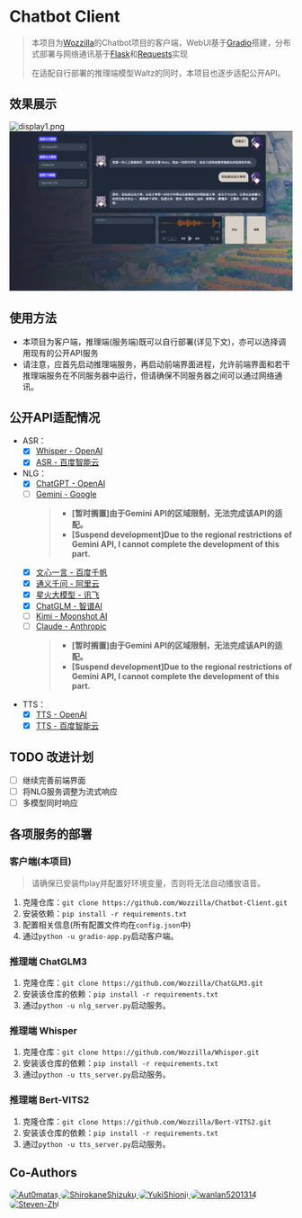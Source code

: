 # Chatbot Client

> 本项目为[Wozzilla](https://github.com/orgs/Wozzilla)的Chatbot项目的客户端，WebUI基于[Gradio](https://www.gradio.app/)搭建，分布式部署与网络通讯基于[Flask](https://github.com/pallets/flask)和[Requests](https://requests.readthedocs.io/en/latest)实现
>
> 在适配自行部署的推理端模型Waltz的同时，本项目也逐步适配公开API。

## 效果展示

![display1.png](display1.png)
![display2.png](display2.png)

## 使用方法

* 本项目为客户端，推理端(服务端)既可以自行部署(详见下文)，亦可以选择调用现有的公开API服务
* 请注意，应首先启动推理端服务，再启动前端界面进程，允许前端界面和若干推理端服务在不同服务器中运行，但请确保不同服务器之间可以通过网络通讯。

## 公开API适配情况

* ASR：
  * [x] [Whisper - OpenAI](https://platform.openai.com/docs/guides/speech-to-text)
  * [x] [ASR - 百度智能云](https://cloud.baidu.com/doc/SPEECH/s/qlcirqhz0)
* NLG：
  * [x] [ChatGPT - OpenAI](https://platform.openai.com/docs/guides/text-generation)
  * [ ] [Gemini - Google](https://ai.google.dev/tutorials/python_quickstart)
    > * **[暂时搁置]由于Gemini API的区域限制，无法完成该API的适配。**
    > * **[Suspend development]Due to the regional restrictions of Gemini API, I cannot complete the development of this part.**
  * [x] [文心一言 - 百度千帆](https://cloud.baidu.com/doc/WENXINWORKSHOP/s/flfmc9do2)
  * [x] [通义千问 - 阿里云](https://help.aliyun.com/zh/dashscope/developer-reference/api-details)
  * [x] [星火大模型 - 讯飞](https://console.xfyun.cn/services/bm35)
  * [x] [ChatGLM - 智谱AI](https://open.bigmodel.cn/dev/api)
  * [ ] [Kimi - Moonshot AI]()
  * [ ] [Claude - Anthropic]()
    > * **[暂时搁置]由于Gemini API的区域限制，无法完成该API的适配。**
    > * **[Suspend development]Due to the regional restrictions of Gemini API, I cannot complete the development of this part.**
* TTS：
  * [x] [TTS - OpenAI](https://platform.openai.com/docs/guides/text-to-speech)
  * [x] [TTS - 百度智能云](https://cloud.baidu.com/doc/SPEECH/s/mlciskuqn)

## TODO 改进计划

* [ ] 继续完善前端界面
* [ ] 将NLG服务调整为流式响应
* [ ] 多模型同时响应

## 各项服务的部署

### 客户端(本项目)

> 请确保已安装ffplay并配置好环境变量，否则将无法自动播放语音。

1. 克隆仓库：`git clone https://github.com/Wozzilla/Chatbot-Client.git`
2. 安装依赖：`pip install -r requirements.txt`
3. 配置相关信息(所有配置文件均在`config.json`中)
4. 通过`python -u gradio-app.py`启动客户端。

### 推理端 ChatGLM3

1. 克隆仓库：`git clone https://github.com/Wozzilla/ChatGLM3.git`
2. 安装该仓库的依赖：`pip install -r requirements.txt`
3. 通过`python -u nlg_server.py`启动服务。

### 推理端 Whisper

1. 克隆仓库：`git clone https://github.com/Wozzilla/Whisper.git`
2. 安装该仓库的依赖：`pip install -r requirements.txt`
3. 通过`python -u tts_server.py`启动服务。

### 推理端 Bert-VITS2

1. 克隆仓库：`git clone https://github.com/Wozzilla/Bert-VITS2.git`
2. 安装该仓库的依赖：`pip install -r requirements.txt`
3. 通过`python -u tts_server.py`启动服务。

## Co-Authors

<a href="https://github.com/Aut0matas">
<img src="https://avatars.githubusercontent.com/u/43371529?v=4" alt="Aut0matas"
style="width: 48px; height: 48px; border-radius: 24px; border-width:2px; border-color: white;">
</a>
<a href="https://github.com/ShirokaneShizuku">
<img src="https://avatars.githubusercontent.com/u/102428923?v=4"  alt="ShirokaneShizuku"
style="width: 48px; height: 48px; border-radius: 24px; border-width:2px; border-color: white;">
</a>
<a href="https://github.com/YukiShionji">
<img src="https://avatars.githubusercontent.com/u/80265989?v=4"  alt="YukiShionji" 
style="width: 48px; height: 48px; border-radius: 24px; border-width:2px; border-color: white;">
</a>
<a href="https://github.com/wanlan5201314">
<img src="https://avatars.githubusercontent.com/u/112745268?v=4" alt="wanlan5201314"
style="width: 48px; height: 48px; border-radius: 24px; border-width:2px; border-color: white;">
</a>
<a href="https://github.com/Steven-Zhl">
<img src="https://avatars.githubusercontent.com/u/80385790?v=4" alt="Steven-Zhl"
style="width: 48px; height: 48px; border-radius: 24px; border-width:2px; border-color: white;">
</a>
